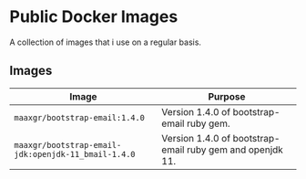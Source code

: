 # Public Docker Images

A collection of images that i use
on a regular basis.

## Images

| Image                                               | Purpose                                                   |
|-----------------------------------------------------|-----------------------------------------------------------|
| `maaxgr/bootstrap-email:1.4.0`                      | Version 1.4.0 of bootstrap-email ruby gem.                |
| `maaxgr/bootstrap-email-jdk:openjdk-11_bmail-1.4.0` | Version 1.4.0 of bootstrap-email ruby gem and openjdk 11. |
